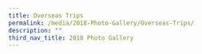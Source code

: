 ```yaml
---
title: Overseas Trips
permalink: /media/2018-Photo-Gallery/Overseas-Trips/
description: ""
third_nav_title: 2018 Photo Gallery
---
```


